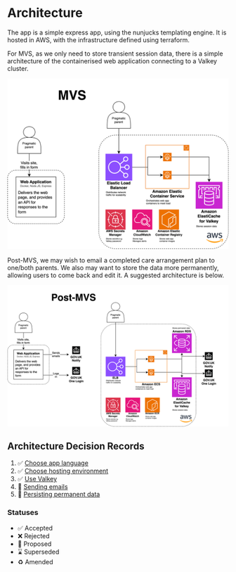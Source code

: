 # Architecture

The app is a simple express app, using the nunjucks templating engine. It is hosted in AWS, with the infrastructure
defined using terraform.

For MVS, as we only need to store transient session data, there is a simple architecture of the containerised web
application connecting to a Valkey cluster.

![MVS Technical Architecture Diagram](./assets/technical-architecture.svg)

Post-MVS, we may wish to email a completed care arrangement plan to one/both parents. We also may want to store the
data more permanently, allowing users to come back and edit it. A suggested architecture is below.

![POST-MVS Technical Architecture Diagram](./assets/post-mvs-technical-architecture.svg)

## Architecture Decision Records

1. ✅ [Choose app language](decisions/001-choose-app-language)
1. ✅ [Choose hosting environment](decisions/002-choose-hosting-environment)
1. ✅ [Use Valkey](decisions/003-use-valkey.md)
1. 🤔 [Sending emails](decisions/004-sending-emails.md)
1. 🤔 [Persisting permanent data](decisions/005-persisting-permanent-data.md)

### Statuses

- ✅ Accepted
- ❌ Rejected
- 🤔 Proposed
- ⌛️ Superseded
- ♻️ Amended

